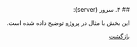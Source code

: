 <div dir="rtl">
  ## ۴. سرور (server):
  
  این بخش با مثال در [پروژه](https://github.com/NikanV/Beego/tree/main/Tutorial) توضیح داده شده است.
  

  [بازگشت](https://github.com/NikanV/Beego/blob/main/Introduction/README.md)
</div>
